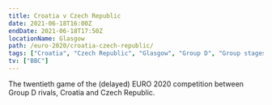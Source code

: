 ```yaml
---
title: Croatia v Czech Republic
date: 2021-06-18T16:00Z
endDate: 2021-06-18T17:50Z
locationName: Glasgow
path: /euro-2020/croatia-czech-republic/
tags: ["Croatia", "Czech Republic", "Glasgow", "Group D", "Group stages","EURO 2020"]
tv: ["BBC"]
---
```

The twentieth game of the (delayed) EURO 2020 competition between Group D rivals, Croatia and Czech Republic.
